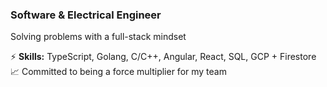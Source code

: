 
### Software & Electrical Engineer

Solving problems with a full-stack mindset

⚡ **Skills:** TypeScript, Golang, C/C++, Angular, React, SQL, GCP + Firestore
📈 Committed to being a force multiplier for my team
